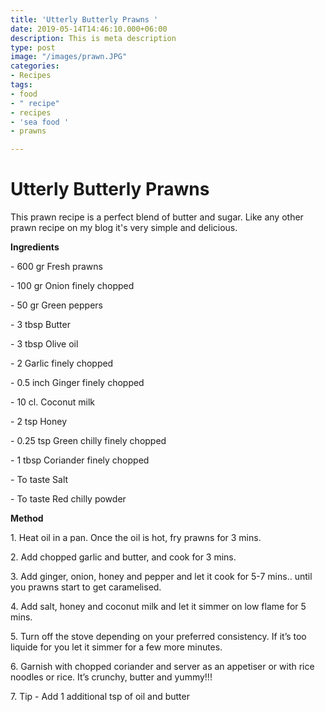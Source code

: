```yaml
---
title: 'Utterly Butterly Prawns '
date: 2019-05-14T14:46:10.000+06:00
description: This is meta description
type: post
image: "/images/prawn.JPG"
categories:
- Recipes
tags:
- food
- " recipe"
- recipes
- 'sea food '
- prawns

---
```

# Utterly Butterly Prawns

This prawn recipe is a perfect blend of butter and sugar. Like any other prawn recipe on my blog it's very simple and delicious. 

**Ingredients** 

\- 600 gr Fresh prawns

\- 100 gr Onion finely chopped

\- 50 gr Green peppers

\- 3 tbsp Butter

\- 3 tbsp Olive oil

\- 2 Garlic finely chopped

\- 0.5 inch Ginger finely chopped

\- 10 cl. Coconut milk

\- 2 tsp Honey

\- 0.25 tsp Green chilly finely chopped

\- 1 tbsp Coriander finely chopped

\- To taste Salt

\- To taste Red chilly powder

  
**Method**

1\. Heat oil in a pan. Once the oil is hot, fry prawns for 3 mins.

2\. Add chopped garlic and butter, and cook for 3 mins.

3\. Add ginger, onion, honey and pepper and let it cook for 5-7 mins.. until you prawns start to get caramelised.

4\. Add salt, honey and coconut milk and let it simmer on low flame for 5 mins.

5\. Turn off the stove depending on your preferred consistency. If it’s too liquide for you let it simmer for a few more minutes.

6\. Garnish with chopped coriander and server as an appetiser or with rice noodles or rice. It’s crunchy, butter and yummy!!!

7\. Tip - Add 1 additional tsp of oil and butter